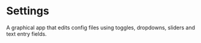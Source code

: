 # Settings
A graphical app that edits config files using toggles, dropdowns, sliders and text entry fields.
